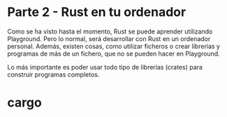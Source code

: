 # Parte 2 - Rust en tu ordenador

Como se ha visto hasta el momento, Rust se puede aprender utilizando Playground. Pero lo normal, será desarrollar con Rust en un ordenador personal. Además, existen cosas, como utilizar ficheros o crear librerías y programas de más de un fichero, que no se pueden hacer en Playground.

Lo más importante es poder usar todo tipo de librerías (crates) para construir programas completos.

# cargo
